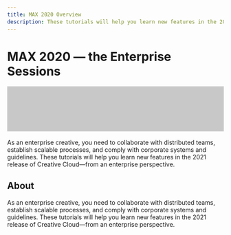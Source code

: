 ```yaml
---
title: MAX 2020 Overview
description: These tutorials will help you learn new features in the 2021 release of Creative Cloud—from an enterprise perspective. 
---
```


# MAX 2020 — the Enterprise Sessions

![Max 2020 Hero Image](../assets/hero_placeholder.png)

As an enterprise creative, you need to collaborate with distributed teams, establish scalable processes, and comply with corporate systems and guidelines. These tutorials will help you learn new features in the 2021 release of Creative Cloud—from an enterprise perspective. 

## About

As an enterprise creative, you need to collaborate with distributed teams, establish scalable processes, and comply with corporate systems and guidelines. These tutorials will help you learn new features in the 2021 release of Creative Cloud—from an enterprise perspective. 